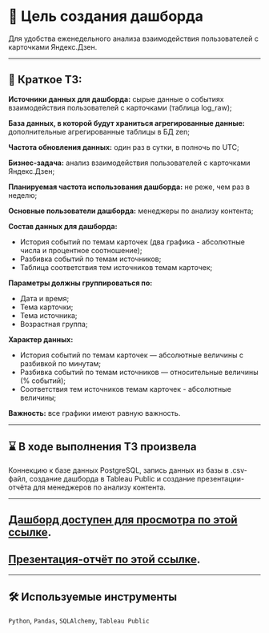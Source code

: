 # 🎯 Цель создания дашборда
Для удобства еженедельного анализа взаимодействия пользователей с карточками Яндекс.Дзен.
<hr>

## 📃 Краткое ТЗ:
**Источники данных для дашборда:** cырые данные о событиях взаимодействия пользователей с карточками (таблица log_raw);

**База данных, в которой будут храниться агрегированные данные:** дополнительные агрегированные таблицы в БД zen;

**Частота обновления данных:** один раз в сутки, в полночь по UTC;

**Бизнес-задача:** анализ взаимодействия пользователей с карточками Яндекс.Дзен;

**Планируемая частота использования дашборда:** не реже, чем раз в неделю;

**Основные пользователи дашборда:** менеджеры по анализу контента;

**Состав данных для дашборда:**
- История событий по темам карточек (два графика - абсолютные числа и процентное соотношение);
- Разбивка событий по темам источников;
- Таблица соответствия тем источников темам карточек;

**Параметры должны группироваться по:**
- Дата и время;
- Тема карточки;
- Тема источника;
- Возрастная группа;

**Характер данных:**
- История событий по темам карточек — абсолютные величины с разбивкой по минутам;
- Разбивка событий по темам источников — относительные величины (% событий);
- Соответствия тем источников темам карточек - абсолютные величины;

**Важность:** все графики имеют равную важность.
<hr>

## ⌛ В ходе выполнения ТЗ произвела
Коннекцию к базе данных PostgreSQL, запись данных из базы в .csv-файл, создание дашборда в Tableau Public и создание презентации-отчёта для менеджеров по анализу контента.
<hr>

## [Дашборд доступен для просмотра по этой ссылке](https://public.tableau.com/app/profile/gracheva.daria/viz/gracheva_daria_DA_21_tableau_dashboard/Yandex_Zen_Dashboard).

## [Презентация-отчёт по этой ссылке](https://drive.google.com/file/d/1GPmFVbr3fk-zCmY0vDjNC9Gtle_mvarS/view?usp=sharing).
<hr>

## 🛠️ Используемые инструменты
`Python`, `Pandas`, `SQLAlchemy`, `Tableau Public`
